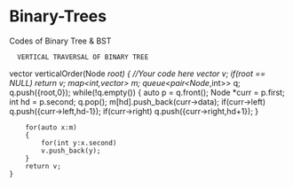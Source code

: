 # Binary-Trees
Codes of Binary Tree &amp; BST
        
      VERTICAL TRAVERSAL OF BINARY TREE
      
 vector<int> verticalOrder(Node *root)
    {
        //Your code here
        vector<int> v;
        if(root == NULL)
        return v;
        map<int,vector<int>> m;
        queue<pair<Node*,int>> q;
        q.push({root,0});
        while(!q.empty())
        {
            auto p = q.front();
            Node *curr = p.first;
            int hd = p.second;
            q.pop();
            m[hd].push_back(curr->data);
            if(curr->left)
            q.push({curr->left,hd-1});
            if(curr->right)
            q.push({curr->right,hd+1});
        }
        
        for(auto x:m)
        {
            for(int y:x.second)
            v.push_back(y);
        }
        return v;
    }
